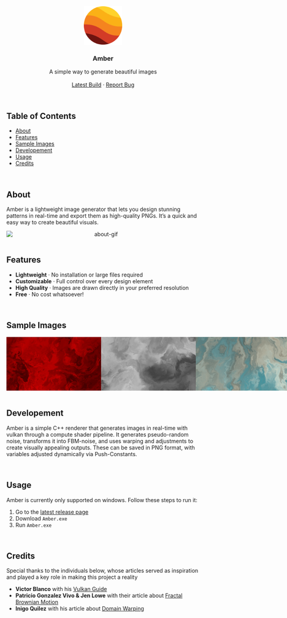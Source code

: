 <!-- HEADER -->
<div align="center">
  <a href="https://github.com/its-nion/Amber">
    <img src="icon/Amber.png" alt="Logo" width="100" height="100">
  </a>

  <h3 align="center">Amber</h3>
  
  <p align="center">
    A simple way to generate beautiful images
    <br />
    <br />
    <a href="https://github.com/its-nion/amber/releases/latest">Latest Build</a>
    ·
    <a href="https://github.com/its-nion/Amber/issues/new?assignees=&labels=bug&projects=&template=bug_report.md&title=">Report Bug</a>
  </p>
</div>

<br />

<!-- TOC -->
## Table of Contents
- [About](#about)
- [Features](#features)
- [Sample Images](#sample-images)
- [Developement](#developement)
- [Usage](#usage)
- [Credits](#credits)

<br />

<!-- ABOUT -->
## About
Amber is a lightweight image generator that lets you design stunning patterns in real-time and export them as high-quality PNGs. It’s a quick and easy way to create beautiful visuals.

<div style="display: flex", align="center">
  <img src="images/about-1.gif" alt="about-gif" style="width: 100%">
</div>

<br />

<!-- FEATURES -->
## Features
- **Lightweight** · No installation or large files required
- **Customizable** · Full control over every design element
- **High Quality** · Images are drawn directly in your preferred resolution
- **Free** · No cost whatsoever!

<br />

<!-- SAMPLE IMAGES -->
## Sample Images
<div style="display: flex", align="center">
  <img src="images/red-1.png" alt="red image" style="width: 49%">
  <img src="images/white-1.png" alt="white image" style="width: 49%">
  <img src="images/desert-1.png" alt="desert image" style="width: 99%">
  <img src="images/blue-1.png" alt="water image" style="width: 49%">
  <img src="images/blue-2.png" alt="cloud image" style="width: 49%">
</div>

<br />

<!-- Developement -->
## Developement
Amber is a simple C++ renderer that generates images in real-time with vulkan through a compute shader pipeline. It generates pseudo-random noise, transforms it into FBM-noise, and uses warping and adjustments to create visually appealing outputs. These can be saved in PNG format, with variables adjusted dynamically via Push-Constants.


<br />

<!-- Usage -->
## Usage
Amber is currently only supported on windows. Follow these steps to run it:
1. Go to the [latest release page](https://github.com/its-nion/amber/releases/latest)
2. Download ``Amber.exe``
3. Run ``Amber.exe``

<br />

<!-- Credits -->
## Credits
Special thanks to the individuals below, whose articles served as inspiration and played a key role in making this project a reality
- **Victor Blanco** with his [Vulkan Guide](https://vkguide.dev/)
- **Patricio Gonzalez Vivo & Jen Lowe** with their article about [Fractal Brownian Motion](https://thebookofshaders.com/13/)
- **Inigo Quilez** with his article about [Domain Warping](https://iquilezles.org/articles/warp/)
